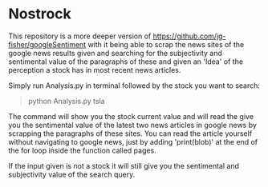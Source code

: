 # Nostrock

This repository is a more deeper version of https://github.com/jg-fisher/googleSentiment with it being able to scrap the
news sites of the google news results given and searching for the subjectivity and sentimental value of the paragraphs of these 
and given an 'Idea' of the perception a stock has in most recent news articles.

Simply run Analysis.py in terminal followed by the stock you want to search:

> python Analysis.py tsla

The command will show you the stock current value and will read the give you the sentimental value of the latest two news articles in google news by scrapping the paragraphs of these sites. You can read the article yourself without navigating to google news, just by adding 'print(blob)' at the end of the for loop inside the function called pages.

If the input given is not a stock it will still give you the sentimental and subjectivity value of the search query.

